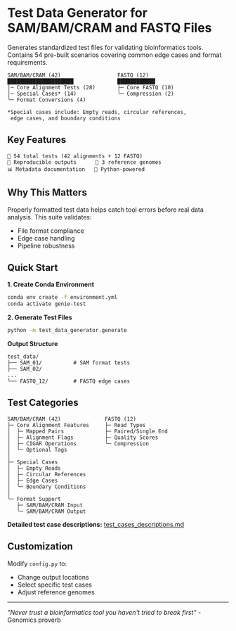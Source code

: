 # Test Data Generator for SAM/BAM/CRAM and FASTQ Files

Generates standardized test files for validating bioinformatics tools. Contains 54 pre-built scenarios covering common edge cases and format requirements.

```text
SAM/BAM/CRAM (42)                  FASTQ (12)       
█████████████████████              ████████████
│─ Core Alignment Tests (28)       ├─ Core FASTQ (10)
│─ Special Cases* (14)             ╰─ Compression (2)
╰─ Format Conversions (4)

*Special cases include: Empty reads, circular references, 
 edge cases, and boundary conditions
```

## Key Features

```plaintext
📂 54 total tests (42 alignments + 12 FASTQ)
🔄 Reproducible outputs      🧬 3 reference genomes
📊 Metadata documentation   🐍 Python-powered
```

## Why This Matters  
Properly formatted test data helps catch tool errors before real data analysis. This suite validates:  
- File format compliance  
- Edge case handling  
- Pipeline robustness

## Quick Start

**1. Create Conda Environment**
```bash
conda env create -f environment.yml
conda activate genie-test
```

**2. Generate Test Files**
```bash
python -m test_data_generator.generate
```

**Output Structure**
```text
test_data/
├── SAM_01/          # SAM format tests
├── SAM_02/  
...
└── FASTQ_12/        # FASTQ edge cases
```

## Test Categories

```text
SAM/BAM/CRAM (42)              FASTQ (12)
├─ Core Alignment Features     ├─ Read Types
│  ├─ Mapped Pairs             ├─ Paired/Single End  
│  ├─ Alignment Flags          ├─ Quality Scores
│  ├─ CIGAR Operations         ╰─ Compression
│  ╰─ Optional Tags
│
├─ Special Cases
│  ├─ Empty Reads
│  ├─ Circular References
│  ├─ Edge Cases
│  ╰─ Boundary Conditions
│
╰─ Format Support
   ├─ SAM/BAM/CRAM Input
   ╰─ SAM/BAM/CRAM Output
```

**Detailed test case descriptions:** [test_cases_descriptions.md](test_cases_descriptions.md)

## Customization  
Modify `config.py` to:  
- Change output locations  
- Select specific test cases  
- Adjust reference genomes

---

*"Never trust a bioinformatics tool you haven't tried to break first"* - Genomics proverb

